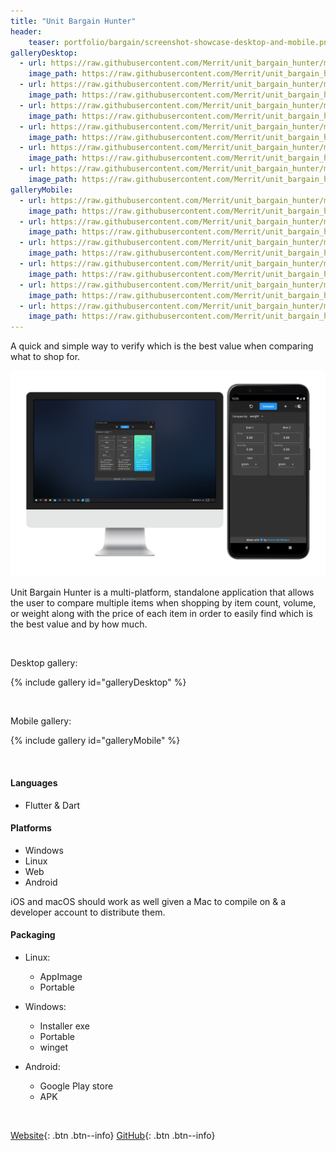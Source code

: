 ```yaml
---
title: "Unit Bargain Hunter"
header:
    teaser: portfolio/bargain/screenshot-showcase-desktop-and-mobile.png
galleryDesktop:
  - url: https://raw.githubusercontent.com/Merrit/unit_bargain_hunter/main/assets/images/screenshots/screenshot-desktop-initial.png
    image_path: https://raw.githubusercontent.com/Merrit/unit_bargain_hunter/main/assets/images/screenshots/screenshot-desktop-initial.png
  - url: https://raw.githubusercontent.com/Merrit/unit_bargain_hunter/main/assets/images/screenshots/screenshot-desktop-compared.png
    image_path: https://raw.githubusercontent.com/Merrit/unit_bargain_hunter/main/assets/images/screenshots/screenshot-desktop-compared.png
  - url: https://raw.githubusercontent.com/Merrit/unit_bargain_hunter/main/assets/images/screenshots/screenshot-desktop-multiple.png
    image_path: https://raw.githubusercontent.com/Merrit/unit_bargain_hunter/main/assets/images/screenshots/screenshot-desktop-multiple.png
  - url: https://raw.githubusercontent.com/Merrit/unit_bargain_hunter/main/assets/images/screenshots/screenshot-desktop-initial-light.png
    image_path: https://raw.githubusercontent.com/Merrit/unit_bargain_hunter/main/assets/images/screenshots/screenshot-desktop-initial-light.png
  - url: https://raw.githubusercontent.com/Merrit/unit_bargain_hunter/main/assets/images/screenshots/screenshot-desktop-compared-light.png
    image_path: https://raw.githubusercontent.com/Merrit/unit_bargain_hunter/main/assets/images/screenshots/screenshot-desktop-compared-light.png
  - url: https://raw.githubusercontent.com/Merrit/unit_bargain_hunter/main/assets/images/screenshots/screenshot-desktop-multiple-light.png
    image_path: https://raw.githubusercontent.com/Merrit/unit_bargain_hunter/main/assets/images/screenshots/screenshot-desktop-multiple-light.png
galleryMobile:
  - url: https://raw.githubusercontent.com/Merrit/unit_bargain_hunter/main/assets/images/screenshots/screenshot-android-inital.png
    image_path: https://raw.githubusercontent.com/Merrit/unit_bargain_hunter/main/assets/images/screenshots/screenshot-android-inital.png
  - url: https://raw.githubusercontent.com/Merrit/unit_bargain_hunter/main/assets/images/screenshots/screenshot-android-compared.png
    image_path: https://raw.githubusercontent.com/Merrit/unit_bargain_hunter/main/assets/images/screenshots/screenshot-android-compared.png
  - url: https://raw.githubusercontent.com/Merrit/unit_bargain_hunter/main/assets/images/screenshots/screenshot-android-multi.png
    image_path: https://raw.githubusercontent.com/Merrit/unit_bargain_hunter/main/assets/images/screenshots/screenshot-android-multi.png
  - url: https://raw.githubusercontent.com/Merrit/unit_bargain_hunter/main/assets/images/screenshots/screenshot-android-inital-light.png
    image_path: https://raw.githubusercontent.com/Merrit/unit_bargain_hunter/main/assets/images/screenshots/screenshot-android-inital-light.png
  - url: https://raw.githubusercontent.com/Merrit/unit_bargain_hunter/main/assets/images/screenshots/screenshot-android-compared-light.png
    image_path: https://raw.githubusercontent.com/Merrit/unit_bargain_hunter/main/assets/images/screenshots/screenshot-android-compared-light.png
  - url: https://raw.githubusercontent.com/Merrit/unit_bargain_hunter/main/assets/images/screenshots/screenshot-android-multi-light.png
    image_path: https://raw.githubusercontent.com/Merrit/unit_bargain_hunter/main/assets/images/screenshots/screenshot-android-multi-light.png
---
```


A quick and simple way to verify which is the best value when comparing what to
shop for.

![Showcase](https://raw.githubusercontent.com/Merrit/unit_bargain_hunter/main/assets/images/screenshots/screenshot-showcase-desktop-and-mobile.png)


Unit Bargain Hunter is a multi-platform, standalone application that allows the
user to compare multiple items when shopping by item count, volume, or weight
along with the price of each item in order to easily find which is the best
value and by how much.


<br>


Desktop gallery:


{% include gallery id="galleryDesktop" %}


<br>


Mobile gallery:


{% include gallery id="galleryMobile" %}

<br>

#### Languages

- Flutter & Dart


#### Platforms

- Windows
- Linux
- Web
- Android
  
iOS and macOS should work as well given a Mac to compile
on & a developer account to distribute them.


#### Packaging

- Linux:
  - AppImage
  - Portable

- Windows:
  - Installer exe
  - Portable
  - winget

- Android:
  - Google Play store
  - APK


<br>


[Website](https://merritt.codes/bargain.html){: .btn .btn--info}
[GitHub](https://github.com/Merrit/unit_bargain_hunter){: .btn .btn--info}

